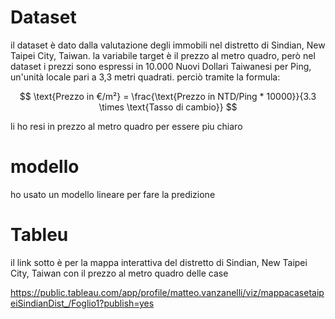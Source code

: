 # Dataset

il dataset è dato dalla valutazione degli immobili nel distretto di Sindian, New Taipei City, Taiwan.
la variabile target è il prezzo al metro quadro, però nel dataset i prezzi sono espressi in 10.000 Nuovi Dollari Taiwanesi per Ping, un'unità locale pari a 3,3 metri quadrati. perciò tramite la formula:

$$
\text{Prezzo in €/m²} = \frac{\text{Prezzo in NTD/Ping * 10000}}{3.3 \times \text{Tasso di cambio}}
$$

li ho resi in prezzo al metro quadro per essere piu chiaro 

# modello 

ho usato un modello lineare per fare la predizione 

# Tableu 

il link sotto è per la mappa interattiva del distretto di Sindian, New Taipei City, Taiwan con il prezzo al metro quadro delle case 

https://public.tableau.com/app/profile/matteo.vanzanelli/viz/mappacasetaipeiSindianDist_/Foglio1?publish=yes

